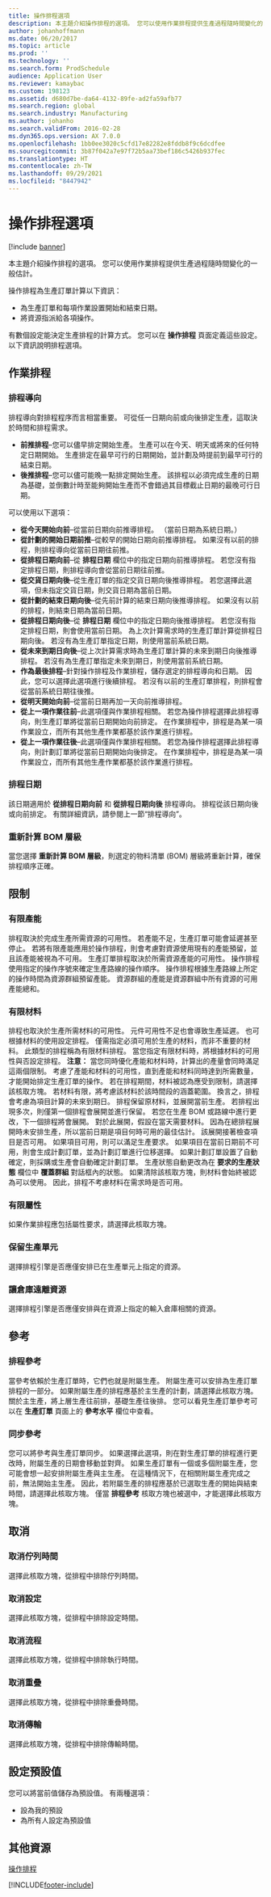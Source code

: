 ```yaml
---
title: 操作排程選項
description: 本主題介紹操作排程的選項。 您可以使用作業排程提供生產過程隨時間變化的一般估計。
author: johanhoffmann
ms.date: 06/20/2017
ms.topic: article
ms.prod: ''
ms.technology: ''
ms.search.form: ProdSchedule
audience: Application User
ms.reviewer: kamaybac
ms.custom: 198123
ms.assetid: d680d7be-da64-4132-89fe-ad2fa59afb77
ms.search.region: global
ms.search.industry: Manufacturing
ms.author: johanho
ms.search.validFrom: 2016-02-28
ms.dyn365.ops.version: AX 7.0.0
ms.openlocfilehash: 1bb0ee3020c5cfd17e82282e8fddb8f9c6dcdfee
ms.sourcegitcommit: 3b87f042a7e97f72b5aa73bef186c5426b937fec
ms.translationtype: HT
ms.contentlocale: zh-TW
ms.lasthandoff: 09/29/2021
ms.locfileid: "8447942"
---
```

# <a name="operations-scheduling-options"></a>操作排程選項

[!include [banner](../includes/banner.md)]

本主題介紹操作排程的選項。 您可以使用作業排程提供生產過程隨時間變化的一般估計。

操作排程為生產訂單計算以下資訊：

-   為生產訂單和每項作業設置開始和結束日期。
-   將資源指派給各項操作。

有數個設定能決定生產排程的計算方式。 您可以在 **操作排程** 頁面定義這些設定。 以下資訊說明排程選項。

## <a name="operations-scheduling"></a>作業排程
### <a name="scheduling-direction"></a>排程導向

排程導向對排程程序而言相當重要。 可從任一日期向前或向後排定生產，這取決於時間和排程需求。

-   **前推排程**–您可以儘早排定開始生產。 生產可以在今天、明天或將來的任何特定日期開始。 生產排定在最早可行的日期開始，並計劃及時提前到最早可行的結束日期。
-   **後推排程**–您可以儘可能晚一點排定開始生產。 該排程以必須完成生產的日期為基礎，並倒數計時至能夠開始生產而不會錯過其目標截止日期的最晚可行日期。

可以使用以下選項：

-   **從今天開始向前**–從當前日期向前推導排程。 （當前日期為系統日期。）
-   **從計劃的開始日期前推**–從較早的開始日期向前推導排程。 如果沒有以前的排程，則排程導向從當前日期往前推。
-   **從排程日期向前**–從 **排程日期** 欄位中的指定日期向前推導排程。 若您沒有指定排程日期，則排程導向會從當前日期往前推。
-   **從交貨日期向後**–從生產訂單的指定交貨日期向後推導排程。 若您選擇此選項，但未指定交貨日期，則交貨日期為當前日期。
-   **從計劃的結束日期向後**–從先前計算的結束日期向後推導排程。 如果沒有以前的排程，則結束日期為當前日期。
-   **從排程日期向後**–從 **排程日期** 欄位中的指定日期向後推導排程。 若您沒有指定排程日期，則會使用當前日期。 為上次計算需求時的生產訂單計算從排程日期向後。 若沒有為生產訂單指定日期，則使用當前系統日期。
-   **從未來到期日向後**–從上次計算需求時為生產訂單計算的未來到期日向後推導排程。 若沒有為生產訂單指定未來到期日，則使用當前系統日期。
-   **作為最後排程**–針對操作排程及作業排程，儲存選定的排程導向和日期。 因此，您可以選擇此選項進行後續排程。 若沒有以前的生產訂單排程，則排程會從當前系統日期往後推。
-   **從明天開始向前**–從當前日期再加一天向前推導排程。
-   **從上一項作業往前**–此選項僅與作業排程相關。 若您為操作排程選擇此排程導向，則生產訂單將從當前日期開始向前排定。 在作業排程中，排程是為某一項作業設立，而所有其他生產作業都基於該作業進行排程。
-   **從上一項作業往後**–此選項僅與作業排程相關。 若您為操作排程選擇此排程導向，則計劃訂單將從當前日期開始向後排定。 在作業排程中，排程是為某一項作業設立，而所有其他生產作業都基於該作業進行排程。

### <a name="scheduling-date"></a>排程日期

該日期適用於 **從排程日期向前** 和 **從排程日期向後** 排程導向。 排程從該日期向後或向前排定。 有關詳細資訊，請參閱上一節“排程導向”。

### <a name="recalculate-bom-levels"></a>重新計算 BOM 層級

當您選擇 **重新計算 BOM 層級**，則選定的物料清單 (BOM) 層級將重新計算，確保排程順序正確。

## <a name="limitations"></a>限制
### <a name="finite-capacity"></a>有限產能

排程取決於完成生產所需資源的可用性。 若產能不足，生產訂單可能會延遲甚至停止。 若將有限產能應用於操作排程，則會考慮對資源使用現有的產能預留，並且該產能被視為不可用。 生產訂單排程取決於所需資源產能的可用性。 操作排程使用指定的操作序號來確定生產路線的操作順序。 操作排程根據生產路線上所定的操作時間為資源群組預留產能。 資源群組的產能是資源群組中所有資源的可用產能總和。

### <a name="finite-material"></a>有限材料

排程也取決於生產所需材料的可用性。 元件可用性不足也會導致生產延遲。 也可根據材料的使用設定排程。 僅需指定必須可用於生產的材料，而非不重要的材料。 此類型的排程稱為有限材料排程。 當您指定有限材料時，將根據材料的可用性與否設定排程。 **注意：** 當您同時優化產能和材料時，計算出的產量會同時滿足這兩個限制。 考慮了產能和材料的可用性，直到產能和材料同時達到所需數量，才能開始排定生產訂單的操作。 若在排程期間，材料被認為應受到限制，請選擇該核取方塊。 若材料有限，將考慮該材料於該時間段的涵蓋範圍。 換言之，排程會考慮為項目計算的未來到期日。 排程保留原材料，並展開當前生產。 若排程出現多次，則僅第一個排程會展開並進行保留。 若您在生產 BOM 或路線中進行更改，下一個排程將會展開。 對於此展開，假設在當天需要材料。 因為在總排程展開時未安排生產，所以當前日期是項目何時可用的最佳估計。 該展開接著檢查項目是否可用。 如果項目可用，則可以滿足生產要求。 如果項目在當前日期前不可用，則會生成計劃訂單，並為計劃訂單進行位移選擇。 如果計劃訂單設置了自動確定，則採購或生產會自動確定計劃訂單。 生產狀態自動更改為在 **要求的生產狀態** 欄位中 **覆蓋群組** 對話框內的狀態。 如果清除該核取方塊，則材料會始終被認為可以使用。 因此，排程不考慮材料在需求時是否可用。

### <a name="finite-property"></a>有限屬性

如果作業排程應包括屬性要求，請選擇此核取方塊。

### <a name="keep-production-unit"></a>保留生產單元

選擇排程引擎是否應僅安排已在生產單元上指定的資源。

### <a name="keep-warehouse-from-resource"></a>讓倉庫遠離資源

選擇排程引擎是否應僅安排與在資源上指定的輸入倉庫相關的資源。

## <a name="references"></a>參考
### <a name="schedule-references"></a>排程參考

當參考依賴於生產訂單時，它們也就是附屬生產。 附屬生產可以安排為生產訂單排程的一部分。 如果附屬生產的排程應基於主生產的計劃，請選擇此核取方塊。 關於主生產，將上層生產往前排，基礎生產往後排。 您可以看見生產訂單參考可以在 **生產訂單** 頁面上的 **參考水平** 欄位中查看。

### <a name="synchronize-references"></a>同步參考

您可以將參考與生產訂單同步。 如果選擇此選項，則在對生產訂單的排程進行更改時，附屬生產的日期會移動並對齊。 如果生產訂單有一個或多個附屬生產，您可能會想一起安排附屬生產與主生產。 在這種情況下，在相關附屬生產完成之前，無法開始主生產。 因此，若附屬生產的排程應基於已選取生產的開始與結束時間，請選擇此核取方塊。 僅當 **排程參考** 核取方塊也被選中，才能選擇此核取方塊。

## <a name="cancellation"></a>取消
### <a name="cancel-queue-time"></a>取消佇列時間

選擇此核取方塊，從排程中排除佇列時間。

### <a name="cancel-setup"></a>取消設定

選擇此核取方塊，從排程中排除設定時間。

### <a name="cancel-process"></a>取消流程

選擇此核取方塊，從排程中排除執行時間。

### <a name="cancel-overlap"></a>取消重疊

選擇此核取方塊，從排程中排除重疊時間。

### <a name="cancel-transport"></a>取消傳輸

選擇此核取方塊，從排程中排除傳輸時間。

## <a name="set-default"></a>設定預設值
您可以將當前值儲存為預設值。 有兩種選項：

-   設為我的預設
-   為所有人設定為預設值


## <a name="additional-resources"></a>其他資源

[操作排程](operations-scheduling.md)





[!INCLUDE[footer-include](../../includes/footer-banner.md)]